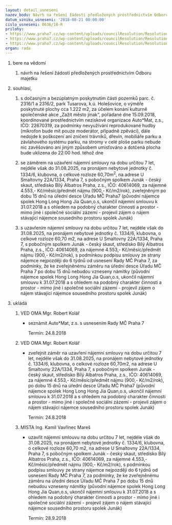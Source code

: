 ```yaml
---
layout: detail_usneseni
nazev_bodu: Návrh na řešení žádostí předložených prostřednictvím Odboru majetku
datum_vzniku_usneseni: '2018-08-21 00:00:00'
cislo_usneseni: 0636/18-R
prilohy:
- https://www.praha7.cz/wp-content/uploads/councilResolution/Resolutions/30166/export/01_NBP20180821~385138.docx
- https://www.praha7.cz/wp-content/uploads/councilResolution/Resolutions/30166/export/02_NBP20180821~385137.pdf
- https://www.praha7.cz/wp-content/uploads/councilResolution/Resolutions/30166/export/export~385654.pdf
organ: rada
---
```

<ol id="urzList" class="urzList_view"><li class="urzClass1" id=""><span name="1">bere na vědomí</span><ol class="urzOlClass decimal " id=""><li class="urzClass2" id="" style="text-align: left;"><span><p>návrh na řešení žádostí předložených prostřednictvím Odboru majetku</p></span></li></ol></li><li class="urzClass1" id=""><span name="90">souhlasí,</span><ol class="urzOlClass decimal " id=""><li class="urzClass2" id="" style="text-align: left;"><span><p>s dočasným a bezúplatným poskytnutím části pozemků parc. č. 2316/1 a 2316/2, park Tusarova, k.ú. Holešovice, o výměře poskytnuté plochy cca 1.222 m2, za účelem konání kulturně společenské akce „Zažít město jinak“, pořádané dne 15.09.2018, koordinované prostřednictvím neziskové organizace Auto*Mat, z.s., IČO: 22670319, za podmínky nevyužívání reprodukované hudby (mikrofon bude mít pouze moderátor, případně zpěváci), dále nedojde k poškození ani zničení trávníků, dřevin, mobiliáře parku a závlahového systému parku, na stromy v celé ploše parku nebude nic zavěšováno ani jiným způsobem umisťováno a dotčená plocha bude uklizena do 22:00 hod. téhož dne</p></span></li><li class="urzClass2" id="" style="text-align: left;"><span><p>se záměrem na uzavření nájemní smlouvy na dobu určitou 7 let, nejdéle však do 31.08.2025, na pronájem nebytové jednotky č. 1334/6, klubovna, o celkové rozloze 60,70m<sup>2</sup>, na adrese U Smaltovny 22A/1334, Praha 7, s pobočným spolkem Junák - český skaut, středisko Bílý Albatros Praha, z.s., IČO: 40614069, za nájemné 4.553,- Kč/měsíc/předmět nájmu (900,- Kč/m2/rok), zveřejněným po dobu 15 dnů na úřední desce Úřadu MČ Praha7 (původní nájemce spolek Hong Long Hong Jia Quan,o.s, ukončil nájemní smlouvu k 31.07.2018 a s ohledem na podobný charakter činnosti a prostor - mimo jiné i společné sociální zázemí - projevil zájem o nájem stávající nájemce sousedního prostoru spolek Junák)<br></p></span></li><li class="urzClass2" id="" style="text-align: left;"><span><p>s uzavřením nájemní smlouvy na dobu určitou 7 let, nejdéle však do 31.08.2025, na pronájem nebytové jednotky č. 1334/6, klubovna, o celkové rozloze 60,70 m2, na adrese U Smaltovny 22A/1334, Praha 7, s pobočným spolkem Junák - český skaut, středisko Bílý Albatros Praha, z.s., IČO: 40614069, za nájemné 4.553,- Kč/měsíc/předmět nájmu (900,- Kč/m2/rok),&nbsp;s podmínkou podpisu smlouvy ze strany nájemce nejpozději do 6 týdnů od usnesení Rady MČ Praha 7, za podmínky, že ke zveřejněnému záměru na úřední desce Úřadu MČ Praha 7 po dobu 15 dnů nebudou vzneseny námitky (původní nájemce spolek Hong Long Hong Jia Quan,o.s, ukončil nájemní smlouvu k 31.07.2018 a s ohledem na podobný charakter činnosti a prostor&nbsp;- mimo jiné i společné sociální zázemí - projevil zájem o nájem stávající nájemce sousedního prostoru spolek Junák)</p></span></li></ol></li><li class="urzClass1" id="urzUkoly"><span name="1">ukládá</span><ol class="urzOlClass"><li class="urzClass2"><span><p>VED OMA Mgr. Robert Kolář</p></span><ul class="urzUlClass"><li class="urzClass3"><span><p>seznámit Auto*Mat, z.s. s usnesením Rady MČ Praha 7</p></span><span class="urzUkolTermin">  Termín:&nbsp;24.8.2018</span></li></ul></li><li class="urzClass2"><span><p>VED OMA Mgr. Robert Kolář</p></span><ul class="urzUlClass"><li class="urzClass3"><span><p>zveřejnit záměr na uzavření nájemní smlouvy na dobu určitou 7 let, nejdéle však do 31.08.2025, na pronájem nebytové jednotky č. 1334/6, klubovna, o celkové rozloze 60,70m2, na adrese U Smaltovny 22A/1334, Praha 7, s pobočným spolkem Junák - český skaut, středisko Bílý Albatros Praha, z.s., IČO: 40614069, za nájemné 4.553,- Kč/měsíc/předmět nájmu (900,- Kč/m2/rok), po dobu 15 dnů na úřední desce Úřadu MČ Praha7 (původní nájemce spolek Hong Long Hong Jia Quan,o.s, ukončil nájemní smlouvu k 31.07.2018 a s ohledem na podobný charakter činnosti a prostor - mimo jiné i společné sociální zázemí - projevil zájem o nájem stávající nájemce sousedního prostoru spolek Junák)</p></span><span class="urzUkolTermin">  Termín:&nbsp;24.8.2018</span></li></ul></li><li class="urzClass2"><span><p>MISTA Ing. Kamil Vavřinec Mareš</p></span><ul class="urzUlClass"><li class="urzClass3"><span><p>uzavřít nájemní smlouvu na dobu určitou 7 let, nejdéle však do 31.08.2025, na pronájem nebytové jednotky č. 1334/6, klubovna, o celkové rozloze 60,70 m2, na adrese U Smaltovny 22A/1334, Praha 7, s pobočným spolkem Junák - český skaut, středisko Bílý Albatros Praha, z.s., IČO: 40614069, za nájemné 4.553,- Kč/měsíc/předmět nájmu (900,- Kč/m2/rok), s podmínkou podpisu smlouvy ze strany nájemce nejpozději do 6 týdnů od usnesení Rady MČ Praha 7, za podmínky, že ke zveřejněnému záměru na úřední desce Úřadu MČ Praha 7 po dobu 15 dnů nebudou vzneseny námitky (původní nájemce spolek Hong Long Hong Jia Quan,o.s, ukončil nájemní smlouvu k 31.07.2018 a s ohledem na podobný charakter činnosti a prostor - mimo jiné i společné sociální zázemí - projevil zájem o nájem stávající nájemce sousedního prostoru spolek Junák)</p></span><span class="urzUkolTermin">  Termín:&nbsp;28.9.2018</span></li></ul></li></ol></li></ol>
